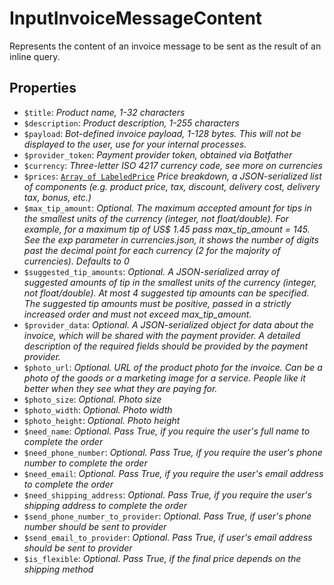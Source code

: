 # InputInvoiceMessageContent	

Represents the content of an invoice message to be sent as the result of an inline query.	

## Properties	

- `$title`: _Product name, 1-32 characters_
- `$description`: _Product description, 1-255 characters_
- `$payload`: _Bot-defined invoice payload, 1-128 bytes. This will not be displayed to the user, use for your internal processes._
- `$provider_token`: _Payment provider token, obtained via Botfather_
- `$currency`: _Three-letter ISO 4217 currency code, see more on currencies_
- `$prices`: [`Array of LabeledPrice`](LabeledPrice.md) _Price breakdown, a JSON-serialized list of components (e.g. product price, tax, discount, delivery cost, delivery tax, bonus, etc.)_
- `$max_tip_amount`: _Optional. The maximum accepted amount for tips in the smallest units of the currency (integer, not float/double). For example, for a maximum tip of US$ 1.45 pass max_tip_amount = 145. See the exp parameter in currencies.json, it shows the number of digits past the decimal point for each currency (2 for the majority of currencies). Defaults to 0_
- `$suggested_tip_amounts`: _Optional. A JSON-serialized array of suggested amounts of tip in the smallest units of the currency (integer, not float/double). At most 4 suggested tip amounts can be specified. The suggested tip amounts must be positive, passed in a strictly increased order and must not exceed max_tip_amount._
- `$provider_data`: _Optional. A JSON-serialized object for data about the invoice, which will be shared with the payment provider. A detailed description of the required fields should be provided by the payment provider._
- `$photo_url`: _Optional. URL of the product photo for the invoice. Can be a photo of the goods or a marketing image for a service. People like it better when they see what they are paying for._
- `$photo_size`: _Optional. Photo size_
- `$photo_width`: _Optional. Photo width_
- `$photo_height`: _Optional. Photo height_
- `$need_name`: _Optional. Pass True, if you require the user's full name to complete the order_
- `$need_phone_number`: _Optional. Pass True, if you require the user's phone number to complete the order_
- `$need_email`: _Optional. Pass True, if you require the user's email address to complete the order_
- `$need_shipping_address`: _Optional. Pass True, if you require the user's shipping address to complete the order_
- `$send_phone_number_to_provider`: _Optional. Pass True, if user's phone number should be sent to provider_
- `$send_email_to_provider`: _Optional. Pass True, if user's email address should be sent to provider_
- `$is_flexible`: _Optional. Pass True, if the final price depends on the shipping method_

